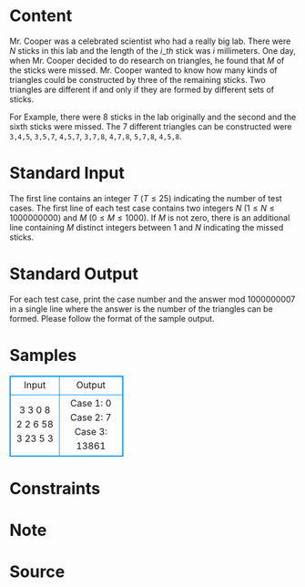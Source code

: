 
# Content

Mr. Cooper was a celebrated scientist who had a really big lab. There were $N$ sticks in this lab and the length of the $i\_{th}$ stick was $i$ millimeters. One day, when Mr. Cooper decided to do research on triangles, he found that $M$ of the sticks were missed. Mr. Cooper wanted to know how many kinds of triangles could be constructed by three of the remaining sticks. Two triangles are different if and only if they are formed by different sets of sticks. 

For Example, there were $8$ sticks in the lab originally and the second and the sixth sticks were missed. The $7$ different triangles can be constructed were `3,4,5`, `3,5,7`, `4,5,7`, `3,7,8`, `4,7,8`, `5,7,8`, `4,5,8`.

# Standard Input

The first line contains an integer $T$ ($T\leq 25$) indicating the number of test cases. The first line of each test case contains two integers $N$ ($1\leq N\leq 1000000000$) and $M$ ($0\leq M\leq 1000$). If $M$ is not zero, there is an additional line containing $M$ distinct integers between $1$ and $N$ indicating the missed sticks.

# Standard Output

For each test case, print the case number and the answer mod $1000000007$ in a single line where the answer is the number of the triangles can be formed. Please follow the format of the sample output.

# Samples

<style>
        table,table tr th, table tr td { border:1px solid #0094ff; }
        table { width: 200px; min-height: 25px; line-height: 25px; text-align: center; border-collapse: collapse;}   
    </style>
<table>
	<tr>
		<td>Input</td>
		<td>Output</td>
	</tr>
<tr><td>3 
3 0 
8 2 
2 6 
58 3 
23 5 3</td><td>Case 1: 0 
Case 2: 7 
Case 3: 13861</td></tr></table>


# Constraints



# Note



# Source


